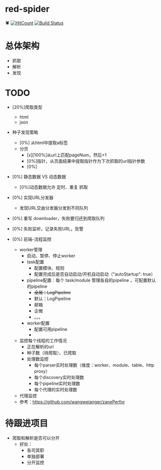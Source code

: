 # red-spider
:spider:
[![HitCount](http://hits.dwyl.io/jpcui/red-spider.svg)](http://hits.dwyl.io/jpcui/red-spider)
[![Build Status](https://travis-ci.org/JPCui/red-spider.svg?branch=master)](https://travis-ci.org/JPCui/red-spider)

# 总体架构

- 抓取
- 解析
- 发现

# TODO

- [20%]爬取类型
  - html
  - json
- 种子发现策略
  - [0%] 从html中提取a标签
  - 分页
    - [x][100%]从url上匹配pageNum，然后+1
    - [0%]指针，从页面结果中提取指针作为下次抓取的url指针参数
    - [0%]

- [0%] 静态数据 VS 动态数据
  - [0%]动态数据允许 定时、重复 抓取
    
- [0%] 实现URL分发器
  - 发现URL交由分发器分发到不同队列 

- [0%] 重写 downloader，失败要归还到爬取队列

- [0%] 失败监听，记录失败URL，告警

- [0%] 前端-流程监控
  - worker管理 
    - 启动、暂停、停止worker
    - task配置
      - 配置模块、规则
      - 配置完成后是否自动启动/开机自动启动（"autoStartup": true）
    - pipeline配置：每个 task/module 管理各自的pipeline ，可配置默认的pipeline
      - ~~全局：LogPipeline~~
      - 默认：LogPipeline
      - 邮箱
      - 企微
      - 。。。
    - worker配置
      - 配置可用pipeline
      - 
  - 监控每个线程的工作情况
    - 正在解析的url
    - 种子数（待爬取）、已爬取
    - 处理数监控
      - 每个parser实时处理数（维度：worker、module、table、http proxy）
      - 每个discovery实时处理数
      - 每个pipeline实时处理数
      - 每个代理的实时处理数
  - 代理监控
  - 参考：https://github.com/wangweianger/zanePerfor

# 待跟进项目

- 爬取和解析是否可以分开
  - 好处：
    - 各司其职
    - 单独部署
    - 分开监控

